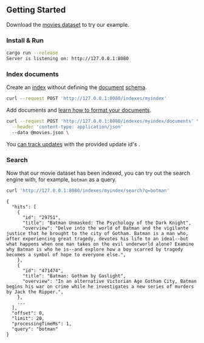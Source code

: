 ## Getting Started

Download the [movies dataset](#lien_vers_movie_dataset) to try our example.

### Install & Run

```bash
cargo run --release
Server is listening on: http://127.0.0.1:8080
```

### Index documents

Create an [index](#index_doc) without defining the [document](#link_to_documents_doc) [schema](#link_to_schema_doc).
```bash
curl --request POST 'http://127.0.0.1:8080/indexes/myindex'
```

Add documents and [learn how to format your documents](#link).


```bash
curl --request POST 'http://127.0.0.1:8080/indexes/myindex/documents' \
  --header 'content-type: application/json'
  --data @movies.json \
```

You [can track updates](#link) with the provided update id's .

### Search 
Now that our movie dataset has been indexed, you can try out the search engine with, for example, `botman` as a query.
```bash
curl 'http://127.0.0.1:8080/indexes/myindex/search?q=botman'
```

```
{
  "hits": [
    {
      "id": "29751",
      "title": "Batman Unmasked: The Psychology of the Dark Knight",
      "overview": "Delve into the world of Batman and the vigilante justice that he brought to the city of Gotham. Batman is a man who, after experiencing great tragedy, devotes his life to an ideal--but what happens when one man takes on the evil underworld alone? Examine why Batman is who he is--and explore how a boy scarred by tragedy becomes a symbol of hope to everyone else.",
    },
    {
      "id": "471474",
      "title": "Batman: Gotham by Gaslight",
      "overview": "In an alternative Victorian Age Gotham City, Batman begins his war on crime while he investigates a new series of murders by Jack the Ripper.",
    },
    ...
  ],
  "offset": 0,
  "limit": 20,
  "processingTimeMs": 1,
  "query": "botman"
}
```
